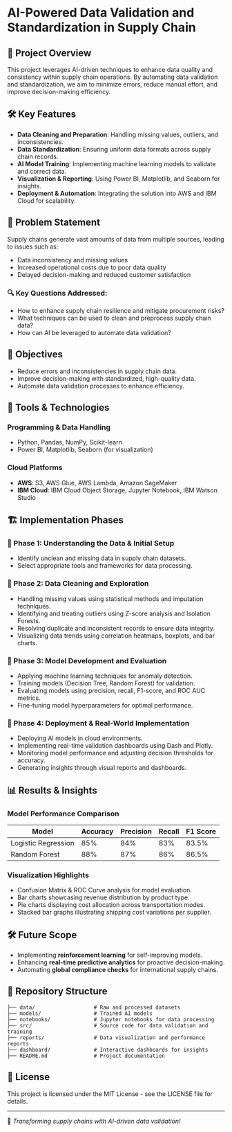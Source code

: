 # AI-Powered Data Validation and Standardization in Supply Chain

## 📌 Project Overview

This project leverages AI-driven techniques to enhance data quality and consistency within supply chain operations. By automating data validation and standardization, we aim to minimize errors, reduce manual effort, and improve decision-making efficiency.

## 🛠 Key Features

- **Data Cleaning and Preparation**: Handling missing values, outliers, and inconsistencies.
- **Data Standardization**: Ensuring uniform data formats across supply chain records.
- **AI Model Training**: Implementing machine learning models to validate and correct data.
- **Visualization & Reporting**: Using Power BI, Matplotlib, and Seaborn for insights.
- **Deployment & Automation**: Integrating the solution into AWS and IBM Cloud for scalability.

## 📌 Problem Statement

Supply chains generate vast amounts of data from multiple sources, leading to issues such as:

- Data inconsistency and missing values
- Increased operational costs due to poor data quality
- Delayed decision-making and reduced customer satisfaction

### 🔍 Key Questions Addressed:

- How to enhance supply chain resilience and mitigate procurement risks?
- What techniques can be used to clean and preprocess supply chain data?
- How can AI be leveraged to automate data validation?

## 🎯 Objectives

- Reduce errors and inconsistencies in supply chain data.
- Improve decision-making with standardized, high-quality data.
- Automate data validation processes to enhance efficiency.

## 📌 Tools & Technologies

### **Programming & Data Handling**

- Python, Pandas, NumPy, Scikit-learn
- Power BI, Matplotlib, Seaborn (for visualization)

### **Cloud Platforms**

- **AWS**: S3, AWS Glue, AWS Lambda, Amazon SageMaker
- **IBM Cloud**: IBM Cloud Object Storage, Jupyter Notebook, IBM Watson Studio

## 🏗 Implementation Phases

### **📌 Phase 1: Understanding the Data & Initial Setup**

- Identify unclean and missing data in supply chain datasets.
- Select appropriate tools and frameworks for data processing.

### **📌 Phase 2: Data Cleaning and Exploration**

- Handling missing values using statistical methods and imputation techniques.
- Identifying and treating outliers using Z-score analysis and Isolation Forests.
- Resolving duplicate and inconsistent records to ensure data integrity.
- Visualizing data trends using correlation heatmaps, boxplots, and bar charts.

### **📌 Phase 3: Model Development and Evaluation**

- Applying machine learning techniques for anomaly detection.
- Training models (Decision Tree, Random Forest) for validation.
- Evaluating models using precision, recall, F1-score, and ROC AUC metrics.
- Fine-tuning model hyperparameters for optimal performance.

### **📌 Phase 4: Deployment & Real-World Implementation**

- Deploying AI models in cloud environments.
- Implementing real-time validation dashboards using Dash and Plotly.
- Monitoring model performance and adjusting decision thresholds for accuracy.
- Generating insights through visual reports and dashboards.

## 📊 Results & Insights

### **Model Performance Comparison**

| Model               | Accuracy | Precision | Recall | F1 Score |
| ------------------- | -------- | --------- | ------ | -------- |
| Logistic Regression | 85%      | 84%       | 83%    | 83.5%    |
| Random Forest       | 88%      | 87%       | 86%    | 86.5%    |

### **Visualization Highlights**

- Confusion Matrix & ROC Curve analysis for model evaluation.
- Bar charts showcasing revenue distribution by product type.
- Pie charts displaying cost allocation across transportation modes.
- Stacked bar graphs illustrating shipping cost variations per supplier.

## 🛠 Future Scope

- Implementing **reinforcement learning** for self-improving models.
- Enhancing **real-time predictive analytics** for proactive decision-making.
- Automating **global compliance checks** for international supply chains.

## 📂 Repository Structure

```
├── data/                   # Raw and processed datasets
├── models/                 # Trained AI models
├── notebooks/              # Jupyter notebooks for data processing
├── src/                    # Source code for data validation and training
├── reports/                # Data visualization and performance reports
├── dashboard/              # Interactive dashboards for insights
├── README.md               # Project documentation
```


## 📜 License

This project is licensed under the MIT License - see the LICENSE file for details.

---

🚀 *Transforming supply chains with AI-driven data validation!*

